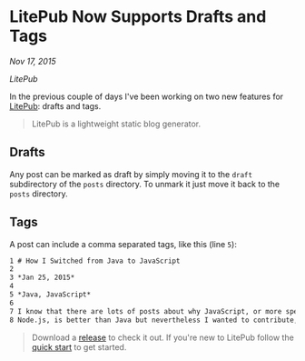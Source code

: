 # LitePub Now Supports Drafts and Tags

*Nov 17, 2015*

*LitePub*

In the previous couple of days I've been working on two new features for
[LitePub](https://github.com/mirovarga/litepub): drafts and tags.

> LitePub is a lightweight static blog generator.

## Drafts

Any post can be marked as draft by simply moving it to the `draft` subdirectory
of the `posts` directory. To unmark it just move it back to the `posts`
directory.

## Tags

A post can include a comma separated tags, like this (line `5`):

```markdown
1 # How I Switched from Java to JavaScript
2
3 *Jan 25, 2015*
4
5 *Java, JavaScript*
6
7 I know that there are lots of posts about why JavaScript, or more specifically
8 Node.js, is better than Java but nevertheless I wanted to contribute, too.
```

> Download a [release](https://github.com/mirovarga/litepub/releases) to check
it out. If you're new to LitePub follow
the [quick start](https://github.com/mirovarga/litepub#quick-start) to get
started.
